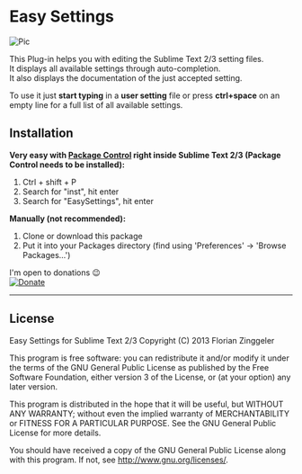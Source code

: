 Easy Settings
========================

![Pic](http://www.mediafire.com/convkey/5170/5mlumwsbc5ziulv6g.jpg)

This Plug-in helps you with editing the Sublime Text 2/3 setting files.  
It displays all available settings through auto-completion.  
It also displays the documentation of the just accepted setting.  

To use it just **start typing** in a **user setting** file or press **ctrl+space** on an empty line for a full list of all available settings.

Installation
------------
**Very easy with [Package Control](http://wbond.net/sublime_packages/package_control) right inside Sublime Text 2/3 (Package Control needs to be installed):**

1.	Ctrl + shift + P
2.  Search for "inst", hit enter
3.  Search for "EasySettings", hit enter

**Manually (not recommended):**

1.  Clone or download this package
2.	Put it into your Packages directory (find using 'Preferences' -> 'Browse Packages...')



I'm open to donations :wink:  
[![Donate](https://www.paypalobjects.com/en_GB/i/btn/btn_donate_SM.gif)](https://www.paypal.com/cgi-bin/webscr?cmd=_s-xclick&hosted_button_id=XT5LYESK99ESA)


* * *
License
------------
Easy Settings for Sublime Text 2/3
Copyright (C) 2013 Florian Zinggeler

This program is free software: you can redistribute it and/or modify
it under the terms of the GNU General Public License as published by
the Free Software Foundation, either version 3 of the License, or
(at your option) any later version.

This program is distributed in the hope that it will be useful,
but WITHOUT ANY WARRANTY; without even the implied warranty of
MERCHANTABILITY or FITNESS FOR A PARTICULAR PURPOSE.  See the
GNU General Public License for more details.

You should have received a copy of the GNU General Public License
along with this program.  If not, see <http://www.gnu.org/licenses/>.